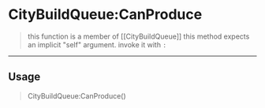 # CityBuildQueue:CanProduce
> this function is a member of [[CityBuildQueue]]
> this method expects an implicit "self" argument. invoke it with `:`
-----
## Usage
> CityBuildQueue:CanProduce()

